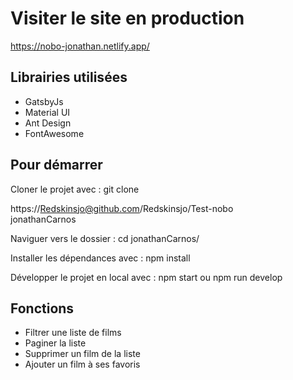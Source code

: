 # Visiter le site en production
https://nobo-jonathan.netlify.app/

## Librairies utilisées
- GatsbyJs
- Material UI
- Ant Design
- FontAwesome

## Pour démarrer
Cloner le projet avec :
git clone <div>https://Redskinsjo@github.com/Redskinsjo/Test-nobo</div> jonathanCarnos

Naviguer vers le dossier :
cd jonathanCarnos/

Installer les dépendances avec :
npm install

Développer le projet en local avec :
npm start
ou
npm run develop

## Fonctions
- Filtrer une liste de films
- Paginer la liste
- Supprimer un film de la liste
- Ajouter un film à ses favoris
